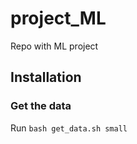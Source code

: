 # project_ML
Repo with ML project
## Installation
### Get the data
Run ```bash get_data.sh small``` 